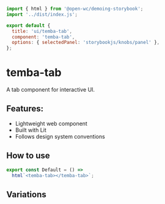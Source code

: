 ```js script
import { html } from '@open-wc/demoing-storybook';
import '../dist/index.js';

export default {
  title: 'ui/temba-tab',
  component: 'temba-tab',
  options: { selectedPanel: 'storybookjs/knobs/panel' },
};
```

# temba-tab

A tab component for interactive UI.

## Features:

- Lightweight web component
- Built with Lit
- Follows design system conventions

## How to use

```js preview-story
export const Default = () =>
  html`<temba-tab></temba-tab>`;
```

## Variations

